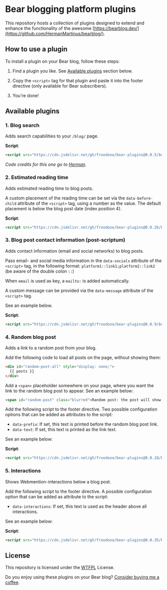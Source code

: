 # Bear blogging platform plugins

This repository hosts a collection of plugins designed to extend and enhance the functionality of the awesome [https://bearblog.dev/](https://github.com/HermanMartinus/bearblog/).

## How to use a plugin

To install a plugin on your Bear blog, follow these steps:

1. Find a plugin you like.
   See [Available plugins](#available-plugins) section below.
   
3. Copy the `<script>` tag for that plugin and paste it into the footer directive (only available for Bear subscribers).

4. You're done!

## Available plugins

### 1. Blog search
Adds search capabilities to your `/blog/` page.

**Script**:
```html
<script src="https://cdn.jsdelivr.net/gh/froodooo/bear-plugins@0.0.5/bear/blog-search.js"></script>
```

*Code credits for this one go to [Herman](https://github.com/HermanMartinus).*

### 2. Estimated reading time
Adds estimated reading time to blog posts.

A custom placement of the reading time can be set via the `data-before-child` attribute of the `<script>` tag, using a number as the value. The default placement is below the blog post date (index position 4).

**Script**:
```html
<script src="https://cdn.jsdelivr.net/gh/froodooo/bear-plugins@0.0.26/bear/reading-time.js"></script>
```

### 3. Blog post contact information (post-scriptum)
Adds contact information (email and social networks) to blog posts.

Pass email- and social media information in the `data-socials` attribute of the `<script>` tag, in the following format:
`platform1::link1;platform2::link2` (be aware of the double colon `::`)

When `email` is used as key, a `mailto:` is added automatically.

A custom message can be provided via the `data-message` attribute of the `<script>` tag.

See an example below.

**Script**:
```html
<script src="https://cdn.jsdelivr.net/gh/froodooo/bear-plugins@0.0.9/bear/post-scriptum.js" data-message="If you have any questions or comments, please contact me via" data-socials="email::blog@yordi.me;Mastodon::https://social.lol/@yordi"></script>
```

### 4. Random blog post
Adds a link to a random post from your blog.

Add the following code to load all posts on the page, without showing them:

```html
<div id="random-post-all" style="display: none;">
  {{ posts }}
</div>
```

Add a `<span>` placeholder somewhere on your page, where you want the link to the random blog post to appear. See an example below:

```html
<span id="random-post" class="blurred">Random post: the post will show here when it's loaded.</span>
```

Add the following script to the footer directive. Two possible configuration options that can be added as attributes to the script:
- `data-prefix`: If set, this text is printed before the random blog post link.
- `data-text`: If set, this text is printed as the link text.

See an example below:

**Script**:
```html
<script src="https://cdn.jsdelivr.net/gh/froodooo/bear-plugins@0.0.18/bear/random-post.js" data-prefix="Random post :"></script>
```

### 5. Interactions
Shows Webmention-interactions below a blog post.

Add the following script to the footer directive. A possible configuration option that can be added as attribute to the script:
- `data-interactions`: If set, this text is used as the header above all interactions.

See an example below:

**Script**:
```html
<script src="https://cdn.jsdelivr.net/gh/froodooo/bear-plugins@0.0.35/bear/interactions.js" data-interactions="Interactions for this post"></script>
```

## License

This repository is licensed under the [WTFPL](http://www.wtfpl.net/) License.

Do you enjoy using these plugins on your Bear blog? [Consider buying me a coffee](https://buymeacoffee.com/yordiverkroost).

